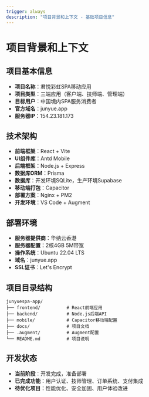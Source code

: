 ```yaml
---
trigger: always
description: "项目背景和上下文 - 基础项目信息"
---
```


# 项目背景和上下文

## 项目基本信息
- **项目名称**：君悦彩虹SPA移动应用
- **项目类型**：三端应用（客户端、技师端、管理端）
- **目标用户**：中国境内SPA服务消费者
- **官方域名**：junyue.app
- **服务器IP**：154.23.181.173

## 技术架构
- **前端框架**：React + Vite
- **UI组件库**：Antd Mobile
- **后端框架**：Node.js + Express
- **数据库ORM**：Prisma
- **数据库**：开发环境SQLite，生产环境Supabase
- **移动端打包**：Capacitor
- **部署方案**：Nginx + PM2
- **开发环境**：VS Code + Augment

## 部署环境
- **服务器提供商**：华纳云香港
- **服务器配置**：2核4GB 5M带宽
- **操作系统**：Ubuntu 22.04 LTS
- **域名**：junyue.app
- **SSL证书**：Let's Encrypt

## 项目目录结构
```
junyuespa-app/
├── frontend/          # React前端应用
├── backend/           # Node.js后端API
├── mobile/            # Capacitor移动端配置
├── docs/              # 项目文档
├── .augment/          # Augment配置
└── README.md          # 项目说明
```

## 开发状态
- **当前阶段**：开发完成，准备部署
- **已完成功能**：用户认证、技师管理、订单系统、支付集成
- **待优化项目**：性能优化、安全加固、用户体验改进
